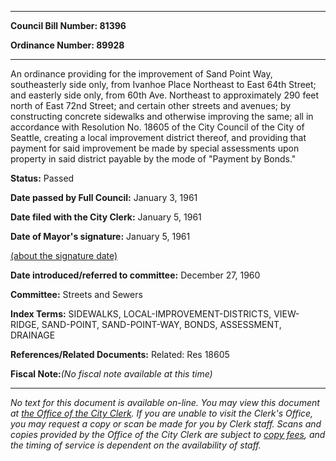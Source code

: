

********

**Council Bill Number: 81396**
   
**Ordinance Number: 89928**
********

 An ordinance providing for the improvement of Sand Point Way, southeasterly side only, from Ivanhoe Place Northeast to East 64th Street; and easterly side only, from 60th Ave. Northeast to approximately 290 feet north of East 72nd Street; and certain other streets and avenues; by constructing concrete sidewalks and otherwise improving the same; all in accordance with Resolution No. 18605 of the City Council of the City of Seattle, creating a local improvement district thereof, and providing that payment for said improvement be made by special assessments upon property in said district payable by the mode of "Payment by Bonds."

**Status:** Passed
   
**Date passed by Full Council:** January 3, 1961
   
**Date filed with the City Clerk:** January 5, 1961
   
**Date of Mayor's signature:** January 5, 1961
   
[(about the signature date)](/~public/approvaldate.htm)
   
   
   
**Date introduced/referred to committee:** December 27, 1960
   
**Committee:** Streets and Sewers
   
   
**Index Terms:** SIDEWALKS, LOCAL-IMPROVEMENT-DISTRICTS, VIEW-RIDGE, SAND-POINT, SAND-POINT-WAY, BONDS, ASSESSMENT, DRAINAGE

**References/Related Documents:** Related: Res 18605

**Fiscal Note:**_(No fiscal note available at this time)_
********

_No text for this document is available on-line. You may view this document at [the Office of the City Clerk](http://www.seattle.gov/leg/clerk/contactUs.htm). If you are unable to visit the Clerk's Office, you may request a copy or scan be made for you by Clerk staff. Scans and copies provided by the Office of the City Clerk are subject to [copy fees](http://clerk.seattle.gov/~public/clerkfees.htm), and the timing of service is dependent on the availability of staff._

